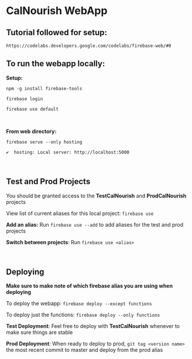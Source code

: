 # CalNourish WebApp

## Tutorial followed for setup: 
`https://codelabs.developers.google.com/codelabs/firebase-web/#0`

## To run the webapp locally:

**Setup:**

`npm -g install firebase-tools`

`firebase login`

`firebase use default`

<br>

**From web directory:** 

`firebase serve --only hosting`

`✔  hosting: Local server: http://localhost:5000`


<br>

## Test and Prod Projects
You should be granted access to the **TestCalNourish** and **ProdCalNourish** projects

View list of current aliases for this local project: `firebase use`

**Add an alias:** Run `firebase use --add` to add aliases for the test and prod projects

**Switch between projects**: Run `firebase use <alias>`

<br>

## Deploying
**Make sure to make note of which firebase alias you are using when deploying**

To deploy the webapp: `firebase deploy --except functions`

To deploy just the functions: `firebase deploy --only functions`

**Test Deployment**: Feel free to deploy with **TestCalNourish** whenever to make sure things are stable

**Prod Deployment**: When ready to deploy to prod, `git tag <version name>` the most recent commit to master and deploy from the prod alias 




